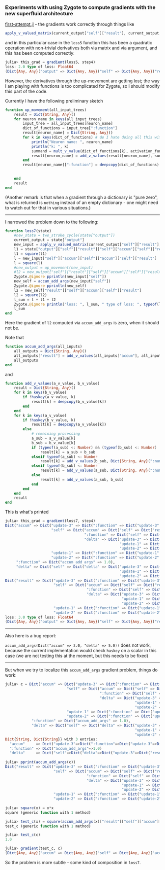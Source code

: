 ### Experiments with using Zygote to compute gradients with the new superfluid architecture

[first-attempt.jl](first-attempt.jl) - the gradients work correctly through things like

```julia
apply_v_valued_matrix(current_output["self"]["result"], current_output, 2)
```

and in this particular case in the `loss5` function this has been a quadratic operation with
non-trivial derivatives both via matrix and via argument, and this has been computed correctly:

```julia
julia> this_grad = gradient(loss5, step4)
loss: 2.0 type of loss: Float64
(Dict{Any, Any}("output" => Dict{Any, Any}("self" => Dict{Any, Any}("result" => Dict{Any, Any}("self" => Dict{Any, Any}("accum" => Dict{Any, Any}("self" => Dict{Any, Any}("result" => 6.0))))))),)
```

However, the derivatives through the up-movement are getting lost; the way I am playing with
functions is too complicated for Zygote, so I should modify this part of the code.

Currently I have the following preliminary sketch

```julia
function up_movement(all_input_trees)
    result = Dict{String, Any}()
    for neuron_name in keys(all_input_trees)
        input_tree = all_input_trees[neuron_name]
        dict_of_functions = input_tree[":function"]
        result[neuron_name] = Dict{String, Any}()
        for k in keys(dict_of_functions) # do I hate doing all this with mutable structures, or what?!
            println("Neuron name: ", neuron_name)
            println("k: ", k)
            summand = mult_v_value(dict_of_functions[k], activation_functions[k](input_tree))
            result[neuron_name] = add_v_values(result[neuron_name], summand)
        end
        result[neuron_name][":function"] = deepcopy(dict_of_functions) # yes, I do hate doing this with mutables
                                                                       # but it is what it is for now
                                                                       # (this order of operations enforces ":function" discipline)
    end
    result
end

```

(Another remark is that when a gradient through a dictionary is "pure zero", what is returned is
`nothing` instead of an empty dictionary - one might need to watch out for that in various situations.) 

---

I narrowed the problem down to the following:

```julia
function loss7(state)    
    #new_state = two_stroke_cycle(state["output"])
    current_output = state["output"]
    new_input = apply_v_valued_matrix(current_output["self"]["result"], current_output, 2)
    l1 = state["output"]["self"]["result"]["self"]["accum"]["self"]["result"]
    l1 = square(l1)
    l = new_input["self"]["accum"]["self"]["accum"]["self"]["result"]
    l = square(l)
    #new_output = up_movement(new_input)
    #l2 = new_output["self"]["result"]["self"]["accum"]["self"]["result"]
    Zygote.@ignore pprintln(new_input["self"])
    new_self = accum_add_args(new_input["self"])
    Zygote.@ignore pprintln(new_self)
    l2 = new_self["result"]["self"]["accum"]["self"]["result"]
    l2 = square(l2)
    l_sum = l + l1 + l2
    Zygote.@ignore println("loss: ", l_sum, " type of loss: ", typeof(l_sum))
    l_sum
end	 	 
```

Here the gradient of `l2` computed via `accum_add_args` is zero, when it should not be.

Note that

```julia
function accum_add_args(all_inputs)
    all_outputs = Dict{String, Any}()
    all_outputs["result"] = add_v_values(all_inputs["accum"], all_inputs["delta"])
    all_outputs
end
```

and

```julia
function add_v_values(a_v_value, b_v_value)
    result = Dict{String, Any}()
    for k in keys(b_v_value)
        if !haskey(a_v_value, k)
            result[k] = deepcopy(b_v_value[k])
        end
    end
    for k in keys(a_v_value)
        if !haskey(b_v_value, k)
            result[k] = deepcopy(a_v_value[k])
        else
            # remaining processing
            a_sub = a_v_value[k]
            b_sub = b_v_value[k]
            if (typeof(a_sub) <: Number) && (typeof(b_sub) <: Number)
                result[k] = a_sub + b_sub
            elseif typeof(a_sub) <: Number
                result[k] = add_v_values(b_sub, Dict{String, Any}(":number"=>a_sub))
            elseif typeof(b_sub) <: Number
                result[k] = add_v_values(a_sub, Dict{String, Any}(":number"=>b_sub))
            else
                result[k] = add_v_values(a_sub, b_sub)
            end
        end
    end	
    result
end
```

This is what's printed

```julia
julia> this_grad = gradient(loss7, step4)
Dict("accum" => Dict("update-3" => Dict(":function" => Dict("update-3" => Dict(":function" => 1.0))),
                     "self" => Dict("accum" => Dict("self" => Dict("result" => 1.0)),
                                    ":function" => Dict("self" => Dict(":function" => 1.0)),
                                    "delta" => Dict("update-3" => Dict("result" => 0.0),
                                                    "update-1" => Dict("result" => 0.0),
                                                    "update-2" => Dict("result" => 1.0))),
                     "update-1" => Dict(":function" => Dict("update-1" => Dict(":function" => 1.0))),
                     "update-2" => Dict(":function" => Dict("update-2" => Dict(":function" => 1.0)))),
     ":function" => Dict("accum_add_args" => 1.0),
     "delta" => Dict("self" => Dict("delta" => Dict("update-3" => Dict("result" => 1.0),
                                                    "update-1" => Dict("result" => 0.0),
                                                    "update-2" => Dict("result" => -1.0)))))
Dict("result" => Dict("update-3" => Dict(":function" => Dict("update-3" => Dict(":function" => 1.0))),
                      "self" => Dict("accum" => Dict("self" => Dict("result" => 1.0)),
                                     ":function" => Dict("self" => Dict(":function" => 1.0)),
                                     "delta" => Dict("update-3" => Dict("result" => 1.0),
                                                     "update-1" => Dict("result" => 0.0),
                                                     "update-2" => Dict("result" => 0.0))),
                      "update-1" => Dict(":function" => Dict("update-1" => Dict(":function" => 1.0))),
                      "update-2" => Dict(":function" => Dict("update-2" => Dict(":function" => 1.0)))))
loss: 3.0 type of loss: Float64
(Dict{Any, Any}("output" => Dict{Any, Any}("self" => Dict{Any, Any}("result" => Dict{Any, Any}("self" => Dict{Any, Any}("accum" => Dict{Any, Any}("self" => Dict{Any, Any}("result" => 6.0))))))),)
```

---

Also here is a bug report:

`accum_add_args(Dict("accum" => 3.0, "delta" => 5.0))` does not work, because the current implementation
would check `haskey` on a scalar in this case (we are not testing this at the moment, but this needs to be fixed)

---

But when we try to localize this `accum_add_args` gradient problem, things do work:

```julia
julia> c = Dict("accum" => Dict("update-3" => Dict(":function" => Dict("update-3" => Dict(":function" => 1.0))),
                            "self" => Dict("accum" => Dict("self" => Dict("result" => 1.0)),
                                           ":function" => Dict("self" => Dict(":function" => 1.0)),
                                           "delta" => Dict("update-3" => Dict("result" => 0.0),
                                                           "update-1" => Dict("result" => 0.0),
                                                           "update-2" => Dict("result" => 1.0))),
                            "update-1" => Dict(":function" => Dict("update-1" => Dict(":function" => 1.0))),
                            "update-2" => Dict(":function" => Dict("update-2" => Dict(":function" => 1.0)))),
            ":function" => Dict("accum_add_args" => 1.0),
            "delta" => Dict("self" => Dict("delta" => Dict("update-3" => Dict("result" => 1.0),
                                                           "update-1" => Dict("result" => 0.0),
                                                           "update-2" => Dict("result" => -1.0)))))
Dict{String, Dict{String}} with 3 entries:
  "accum"     => Dict("update-3"=>Dict(":function"=>Dict("update-3"=>Dict(":function"=>1.0))), "self"=>Dict("accum"=>Di…
  ":function" => Dict("accum_add_args"=>1.0)
  "delta"     => Dict("self"=>Dict("delta"=>Dict("update-3"=>Dict("result"=>1.0), "update-1"=>Dict("result"=>0.0), "upd…
  
julia> pprint(accum_add_args(c))
Dict("result" => Dict("update-3" => Dict(":function" => Dict("update-3" => Dict(":function" => 1.0))),
                      "self" => Dict("accum" => Dict("self" => Dict("result" => 1.0)),
                                     ":function" => Dict("self" => Dict(":function" => 1.0)),
                                     "delta" => Dict("update-3" => Dict("result" => 1.0),
                                                     "update-1" => Dict("result" => 0.0),
                                                     "update-2" => Dict("result" => 0.0))),
                      "update-1" => Dict(":function" => Dict("update-1" => Dict(":function" => 1.0))),
                      "update-2" => Dict(":function" => Dict("update-2" => Dict(":function" => 1.0)))))
                      
julia> square(x) = x*x
square (generic function with 1 method)

julia> test_c(x) = square(accum_add_args(x)["result"]["self"]["accum"]["self"]["result"])
test_c (generic function with 1 method)

julia> test_c(c)
1.0

julia> gradient(test_c, c)
(Dict{Any, Any}("accum" => Dict{Any, Any}("self" => Dict{Any, Any}("accum" => Dict{Any, Any}("self" => Dict{Any, Any}("result" => 2.0))))),)                    
```

So the problem is more subtle - some kind of composition in `loss7`.
